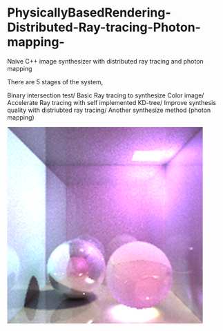 # PhysicallyBasedRendering-Distributed-Ray-tracing-Photon-mapping-

Naive C++ image synthesizer with distributed ray tracing and photon mapping

There are 5 stages of the system,

Binary intersection test/
Basic Ray tracing to synthesize Color image/
Accelerate Ray tracing with self implemented KD-tree/
Improve synthesis quality with distriubted ray tracing/
Another synthesize method (photon mapping)

![Image](image.png)
